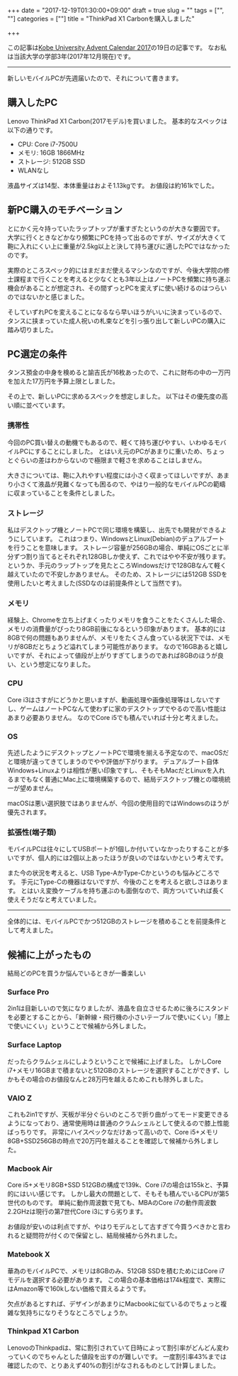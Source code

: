 +++
date = "2017-12-19T01:30:00+09:00"
draft = true
slug = ""
tags = ["", ""]
categories = [""]
title = "ThinkPad X1 Carbonを購入しました"

+++

この記事は[Kobe University Advent Calendar 2017](https://adventar.org/calendars/2491)の19日の記事です。
なお私は当該大学の学部3年(2017年12月現在)です。

---

新しいモバイルPCが先週届いたので、それについて書きます。

<!--more-->

## 購入したPC
Lenovo ThinkPad X1 Carbon(2017モデル)を買いました。
基本的なスペックは以下の通りです。

* CPU: Core i7-7500U
* メモリ: 16GB 1866MHz
* ストレージ: 512GB SSD
* WLANなし

液晶サイズは14型、本体重量はおよそ1.13kgです。
お値段は約161kでした。

## 新PC購入のモチベーション
とにかく元々持っていたラップトップが重すぎたというのが大きな要因です。
大学に行くときなどかなり頻繁にPCを持って出るのですが、サイズが大きくて鞄に入れにくい上に重量が2.5kg以上と決して持ち運びに適したPCではなかったのです。

実際のところスペック的にはまだまだ使えるマシンなのですが、今後大学院の修士課程まで行くことを考えると少なくとも3年以上はノートPCを頻繁に持ち運ぶ機会があることが想定され、その間ずっとPCを変えずに使い続けるのはつらいのではないかと感じました。

そしていずれPCを変えることになるなら早いほうがいいに決まっているので、タンスに挟まっていた成人祝いの札束などを引っ張り出して新しいPCの購入に踏み切りました。

## PC選定の条件
タンス預金の中身を検めると諭吉氏が16枚あったので、これに財布の中の一万円を加えた17万円を予算上限としました。

その上で、新しいPCに求めるスペックを想定しました。
以下はその優先度の高い順に並べています。

### 携帯性
今回のPC買い替えの動機でもあるので、軽くて持ち運びやすい、いわゆるモバイルPCにすることにしました。
とはいえ元のPCがあまりに重いため、ちょっとぐらいの差はわからないので極限まで軽さを求めることはしません。

大きさについては、鞄に入れやすい程度には小さく収まってほしいですが、あまり小さくて液晶が見難くなっても困るので、やはり一般的なモバイルPCの範疇に収まっていることを条件としました。

### ストレージ
私はデスクトップ機とノートPCで同じ環境を構築し、出先でも開発ができるようにしています。
これはつまり、WindowsとLinux(Debian)のデュアルブートを行うことを意味します。
ストレージ容量が256GBの場合、単純にOSごとに半分ずつ割り当てるとそれぞれ128GBしか使えず、これではやや不安が残ります。
というか、手元のラップトップを見たところWindowsだけで128GBなんて軽く越えていたので不安しかありません。
そのため、ストレージには512GB SSDを使用したいと考えました(SSDなのは前提条件として当然です)。

### メモリ
経験上、Chromeを立ち上げまくったりメモリを食うことをたくさんした場合、メモリの消費量がぴったり8GB前後になるという印象があります。
基本的には8GBで何の問題もありませんが、メモリをたくさん食っている状況下では、メモリが8GBだとちょうど溢れてしまう可能性があります。
なので16GBあると嬉しいですが、それによって値段が上がりすぎてしまうのであれば8GBのほうが良い、という想定になりました。

### CPU
Core i3はさすがにどうかと思いますが、動画処理や画像処理等はしないですし、ゲームはノートPCなんて使わずに家のデスクトップでやるので高い性能はあまり必要ありません。
なのでCore i5でも積んでいれば十分と考えました。

### OS
先述したようにデスクトップとノートPCで環境を揃える予定なので、macOSだと環境が違ってきてしまうのでやや評価が下がります。
デュアルブート自体Windows+Linuxよりは相性が悪い印象ですし、そもそもMacだとLinuxを入れるまでもなく普通にMac上に環境構築するので、結局デスクトップ機との環境統一が望めません。

macOSは悪い選択肢ではありませんが、今回の使用目的ではWindowsのほうが優先されます。

### 拡張性(端子類)
モバイルPCは往々にしてUSBポートが1個しか付いていなかったりすることが多いですが、個人的には2個以上あったほうが良いのではないかという考えです。

また今の状況を考えると、USB Type-AかType-Cかというのも悩みどころです。
手元にType-Cの機器はないですが、今後のことを考えると欲しさはあります。
とはいえ変換ケーブルを持ち運ぶのも面倒なので、両方ついていれば長く使えそうだなと考えていました。

---

全体的には、モバイルPCでかつ512GBのストレージを積めることを前提条件として考えました。

## 候補に上がったもの
結局どのPCを買うか悩んでいるときが一番楽しい

### Surface Pro
2in1は目新しいので気になりましたが、液晶を自立させるために後ろにスタンドを必要とすることから、「新幹線・飛行機の小さいテーブルで使いにくい」「膝上で使いにくい」ということで候補から外しました。

### Surface Laptop
だったらクラムシェルにしようということで候補に上げました。
しかしCore i7+メモリ16GBまで積まないと512GBのストレージを選択することができず、しかもその場合のお値段なんと28万円を越えるためこれも除外しました。

### VAIO Z
これも2in1ですが、天板が半分ぐらいのところで折り曲がってモード変更できるようになっており、通常使用時は普通のクラムシェルとして使えるので膝上性能ばっちりです。
非常にハイスペックなだけあって高いので、Core i5+メモリ8GB+SSD256GBの時点で20万円を越えることを確認して候補から外しました。

### Macbook Air
Core i5+メモリ8GB+SSD 512GBの構成で139k、Core i7の場合は155kと、予算的にはいい感じです。
しかし最大の問題として、そもそも積んでいるCPUが第5世代のものです。
単純に動作周波数で見ても、MBAのCore i7の動作周波数2.2GHzは現行の第7世代Core i3にすら劣ります。

お値段が安いのは利点ですが、やはりモデルとして古すぎて今買うべきかと言われると疑問符が付くので保留とし、結局候補から外れました。

### Matebook X
華為のモバイルPCで、メモリは8GBのみ、512GB SSDを積むためにはCore i7モデルを選択する必要があります。
この場合の基本価格は174k程度で、実際にはAmazon等で160kしない価格で買えるようです。

欠点があるとすれば、デザインがあまりにMacbookに似ているのでちょっと複雑な気持ちになりそうなところでしょうか。

### Thinkpad X1 Carbon
LenovoのThinkpadは、常に割引されていて日時によって割引率がどんどん変わっていくのでちゃんとした値段を出すのが難しいです。
一度割引率43%までは確認したので、とりあえず40%の割引がなされるものとして計算しました。


